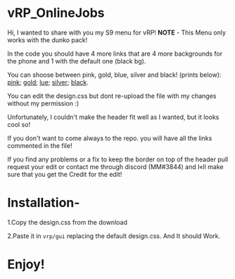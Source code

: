 # vRP_OnlineJobs
  
Hi, I wanted to share with you my S9 menu for vRP!
**NOTE** - This Menu only works with the dunko pack!

In the code you should have 4 more links that are 4 more backgrounds for the phone and 1 with the default one (black bg).

You can shoose between pink, gold, blue, silver and black! (prints below): 
[pink](); 
[gold](); 
[lue](); 
[silver](); 
[black]().

You can edit the design.css but dont re-upload the file with my changes without my permission :)

Unfortunately, I couldn't make the header fit well as I wanted, but it looks cool so!

If you don't want to come always to the repo. you will have all the links commented in the file!

If you find any problems or a fix to keep the border on top of the header pull request your edit or contact me through discord (MM#3844) and I«ll make sure that you get the Credit for the edit!

# Installation-
1.Copy the design.css from the download

2.Paste it in `vrp/gui` replacing the default design.css.
And It should Work.

# Enjoy!
